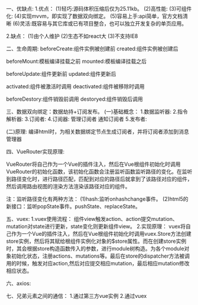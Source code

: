 一、优缺点:
  1.优点：
    (1)轻巧:源码体积压缩后仅为25.11kb。
    (2)高性能:
    (3)可组件化:
    (4)实现mvvm，即实现了数据双向绑定。
    (5)容易上手:api简单，官方文档清晰
    (6)灵活:既容易与其它库或已有项目整合，也可以独立开发复杂的单页应用。

  2.缺点：
    (1)由个人维护
    (2)生态不如react大
    (3)不支持IE8

二、生命周期:
  beforeCreate:组件实例被创建前
  created:组件实例被创建后

  beforeMount:模板编译挂载之前
  mounted:模板编译挂载之后

  beforeUpdate:组件更新前
  updated:组件更新后

  activated:组件被激活时调用
  deactivated:组件被移除时调用

  beforeDestory:组件销毁前调用
  destoryed:组件销毁后调用

三、数据双向绑定：数据劫持+订阅发布。
  (一)基础概念：
    1.数据监听器:
    2.指令解析器:
    3.订阅者:
    4.订阅器:
      管理订阅者
      通知订阅者
    5.发布者:

  (二)原理:
    编译html时，为相关数据绑定节点生成订阅者，并将订阅者添加到消息管理器

四、VueRouter实现原理:

  VueRouter将自己作为一个Vue的插件注入，然后在Vue根组件初始化时调用VueRouter的初始化函数，该初始化函数会注册监听函数监听路径的变化。在监听到路径变化时，进行路径匹配，匹配到对应的路径后就拿到了该路径对应的组件，然后调用路由视图的渲染方法渲染该路径对应的组件。

  注：监听路径变化有两种方法：
  (1)hash:监听onhashchange事件。
  (2)html5的新接口：监听popState事件。pushState、replaceState。

五、vuex:
  1.vuex使用流程：
   组件view触发action、action提交mutation、mutation对state进行更新，state变化则更新组件view。
  2.实现原理：
   vuex将自己作为一个Vue的插件注入，然后在Vue根组件初始化时调用vuex.Store方法创建store实例，然后将其赋给根组件实例化对象的$store属性。而在创建store实例时，其会根据store构造函数传入的参数，进行module树构造。为各个module对象初始化状态，注册actions、mutations等。最后在store的dispatcher方法被调用的时候，触发对应action,然后对应提交相应mutation，最后相应mutation修改相应状态。

六、axios:

七、兄弟元素之间的通信：
  1.通过第三方vue实例
  2.通过vuex

